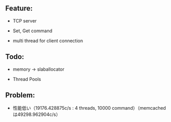 ## Feature:
- TCP server

- Set, Get command

- multi thread for client connection



## Todo:
- memory -> slaballocator

- Thread Pools

## Problem:
- 性能低い（19176.428875c/s : 4 threads, 10000 command）（memcachedは49298.962904c/s）